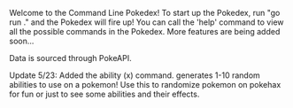 Welcome to the Command Line Pokedex! To start up the Pokedex, run "go run ." and the Pokedex will fire up!
You can call the 'help' command to view all the possible commands in the Pokedex. 
More features are being added soon...

Data is sourced through PokeAPI.

Update 5/23: Added the ability (x) command. generates 1-10 random abilities to use on a pokemon! Use this to randomize pokemon on pokehax for fun or just to see some abilities and their effects.
